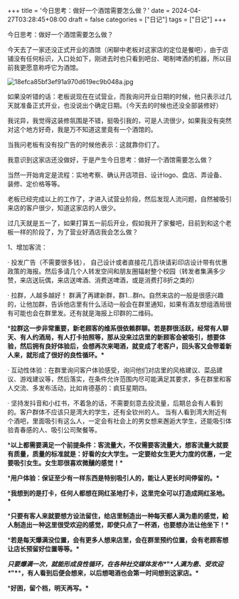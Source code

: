 +++
title = '今日思考：做好一个酒馆需要怎么做？'
date = 2024-04-27T03:28:45+08:00
draft = false
categories = ["日记"]
tags = ["日记"]
+++


今日思考：做好一个酒馆需要怎么做？




今天去了一家还没正式开业的酒馆（闲聊中老板对这家店的定位是餐吧），由于店铺没有任何标识，入口处如下，刚进去时也只看到吧台、喝制啤酒的机器，所以目前我更愿意称呼它为酒馆。




![18efca85bf3ef91a970d619ec9b048a.jpg](https://www.pnglog.com/8DiD5f.jpg)

如果没听错的话：老板说现在在试营业，而我询问开业日期的时候，他只表示过几天就准备正式开业，也没说出个确定日期。（今天去的时候也还没全部装修好）




我诧异，我觉得这装修氛围是不错，挺吸引我的，可是人流很少，如果我没有突然对这个地方好奇，我是万不知道这里竟有一个酒馆的。

当我问老板有没有投广告的时候他表示：这就靠你们了。




我意识到这家店还没做好，于是产生今日思考：做好一个酒馆需要怎么做？




当然一开始肯定是流程：实地考察、确认开店项目、设计logo、盘店、弄设备、装修、定价格等等。

老板已经完成以上的工作了，才进入试营业阶段，然后发现人流问题，自然被吸引来店的客户很少，知道这家店的人很少。




过几天就是五一了，如果打算五一前后开业，假如我开了家餐吧，目前到和这个老板一样的阶段了，为了营业好酒店我会怎么做？




1、增加客流：

·    投发广告（不需要很多钱），       自己设计或者直接花几百块请彩印店设计带有优惠政策的海报。然后多请几个人转发空间和朋友圈辐射整个校园（转发者集满多少赞，来店送玩偶，来店送啤酒、消费送啤酒，或是消费打8折之类的）

·    拉群，人越多越好！               群满了再建新群，群1...群n。自然来店的一般是很感兴趣的，让他加群，告诉他店里有什么活动一般会在群里通知，如果有酒友想组酒局很有可能也会在群里发。还有就是海报上印群的二维码。

***拉群这一步非常重要，新老顾客的维系很依赖群聊。若是群很活跃，经常有人聊天、有人约酒局，有人打卡拍照等，那从没来过店里的新顾客会被吸引，想要体验，然后拥有良好体验后，会想再次来喝酒，就变成了老客户，回头客又会带着新人来，就形成了很好的良性循环。\***

·    互动性体验：在群里询问客户体验感受，询问他们对店里的风格建议、菜品建议、游戏建议等，然后落实，在条件允许范围内尽可能满足其要求，多在群里和客人交流、多发布活动，比如肯德基的：疯狂星期四。

·    坚持发抖音和小红书，不着急的话，不需要刻意去投流量，后期总会有人看到的。客户群体不应该只是湾大的学生，还有全钦州的人。                 当有人看到湾大附近有个酒吧，里面吸引有这么人，一定会有社会上的男女想来邂逅大学生，还能吸引体验青春感的人、吸引公司聚餐等。

***以上都需要满足一个前提条件：客流量大，不仅需要客流量大，想客流量大就要有质量，质量的标准就是：好看的女大学生。一定要给女生更大力度的优惠，一定要吸引女生。女生耶很喜欢微醺的感觉！\***




***用户体验：保证至少有一样东西是特别吸引人的，能让人更长时间停留的。\***

***我想到的是打卡，任何人都想在网红圣地打卡，这里完全可以打造成网红圣地。\***

***只要有客人来就要想方设法留住，给店里制造出一种每天都人满为患的感觉，給人制造出一种这里很受欢迎的感觉，即使只点了一杯酒，也要想办法让他坐下！\***

***若是每天爆满没位置，会有更多人想来店里，会在群里预约位置，会有老顾客想让店长预留好位置等等。\***

***只要爆满一次，就能形成良性循环，在各种社交媒体发布\******"\******人满为患、受欢迎\******"\******，有人看到后便会想来，以后想喝酒也会第一时间想到这家店。\***




***好困，留个档，明天再写。\***